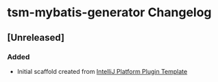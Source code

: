 <!-- Keep a Changelog guide -> https://keepachangelog.com -->

# tsm-mybatis-generator Changelog

## [Unreleased]
### Added
- Initial scaffold created from [IntelliJ Platform Plugin Template](https://github.com/JetBrains/intellij-platform-plugin-template)
